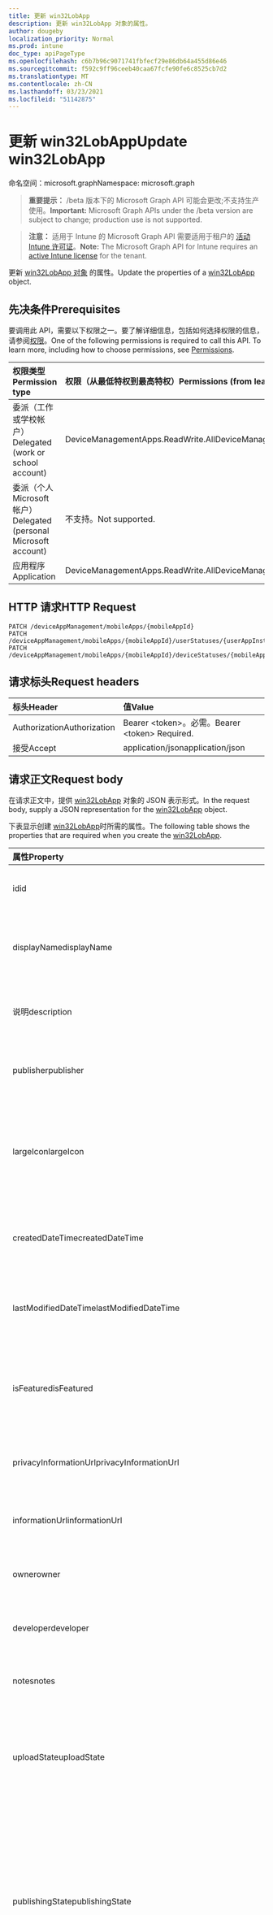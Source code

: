 ```yaml
---
title: 更新 win32LobApp
description: 更新 win32LobApp 对象的属性。
author: dougeby
localization_priority: Normal
ms.prod: intune
doc_type: apiPageType
ms.openlocfilehash: c6b7b96c9071741fbfecf29e86db64a455d86e46
ms.sourcegitcommit: f592c9ff96ceeb40caa67fcfe90fe6c8525cb7d2
ms.translationtype: MT
ms.contentlocale: zh-CN
ms.lasthandoff: 03/23/2021
ms.locfileid: "51142875"
---
```

# <a name="update-win32lobapp"></a><span data-ttu-id="3f238-103">更新 win32LobApp</span><span class="sxs-lookup"><span data-stu-id="3f238-103">Update win32LobApp</span></span>

<span data-ttu-id="3f238-104">命名空间：microsoft.graph</span><span class="sxs-lookup"><span data-stu-id="3f238-104">Namespace: microsoft.graph</span></span>

> <span data-ttu-id="3f238-105">**重要提示：** /beta 版本下的 Microsoft Graph API 可能会更改;不支持生产使用。</span><span class="sxs-lookup"><span data-stu-id="3f238-105">**Important:** Microsoft Graph APIs under the /beta version are subject to change; production use is not supported.</span></span>

> <span data-ttu-id="3f238-106">**注意：** 适用于 Intune 的 Microsoft Graph API 需要适用于租户的 [活动 Intune 许可证](https://go.microsoft.com/fwlink/?linkid=839381)。</span><span class="sxs-lookup"><span data-stu-id="3f238-106">**Note:** The Microsoft Graph API for Intune requires an [active Intune license](https://go.microsoft.com/fwlink/?linkid=839381) for the tenant.</span></span>

<span data-ttu-id="3f238-107">更新 [win32LobApp 对象](../resources/intune-apps-win32lobapp.md) 的属性。</span><span class="sxs-lookup"><span data-stu-id="3f238-107">Update the properties of a [win32LobApp](../resources/intune-apps-win32lobapp.md) object.</span></span>

## <a name="prerequisites"></a><span data-ttu-id="3f238-108">先决条件</span><span class="sxs-lookup"><span data-stu-id="3f238-108">Prerequisites</span></span>
<span data-ttu-id="3f238-p101">要调用此 API，需要以下权限之一。要了解详细信息，包括如何选择权限的信息，请参阅[权限](/graph/permissions-reference)。</span><span class="sxs-lookup"><span data-stu-id="3f238-p101">One of the following permissions is required to call this API. To learn more, including how to choose permissions, see [Permissions](/graph/permissions-reference).</span></span>

|<span data-ttu-id="3f238-111">权限类型</span><span class="sxs-lookup"><span data-stu-id="3f238-111">Permission type</span></span>|<span data-ttu-id="3f238-112">权限（从最低特权到最高特权）</span><span class="sxs-lookup"><span data-stu-id="3f238-112">Permissions (from least to most privileged)</span></span>|
|:---|:---|
|<span data-ttu-id="3f238-113">委派（工作或学校帐户）</span><span class="sxs-lookup"><span data-stu-id="3f238-113">Delegated (work or school account)</span></span>|<span data-ttu-id="3f238-114">DeviceManagementApps.ReadWrite.All</span><span class="sxs-lookup"><span data-stu-id="3f238-114">DeviceManagementApps.ReadWrite.All</span></span>|
|<span data-ttu-id="3f238-115">委派（个人 Microsoft 帐户）</span><span class="sxs-lookup"><span data-stu-id="3f238-115">Delegated (personal Microsoft account)</span></span>|<span data-ttu-id="3f238-116">不支持。</span><span class="sxs-lookup"><span data-stu-id="3f238-116">Not supported.</span></span>|
|<span data-ttu-id="3f238-117">应用程序</span><span class="sxs-lookup"><span data-stu-id="3f238-117">Application</span></span>|<span data-ttu-id="3f238-118">DeviceManagementApps.ReadWrite.All</span><span class="sxs-lookup"><span data-stu-id="3f238-118">DeviceManagementApps.ReadWrite.All</span></span>|

## <a name="http-request"></a><span data-ttu-id="3f238-119">HTTP 请求</span><span class="sxs-lookup"><span data-stu-id="3f238-119">HTTP Request</span></span>
<!-- {
  "blockType": "ignored"
}
-->
``` http
PATCH /deviceAppManagement/mobileApps/{mobileAppId}
PATCH /deviceAppManagement/mobileApps/{mobileAppId}/userStatuses/{userAppInstallStatusId}/app
PATCH /deviceAppManagement/mobileApps/{mobileAppId}/deviceStatuses/{mobileAppInstallStatusId}/app
```

## <a name="request-headers"></a><span data-ttu-id="3f238-120">请求标头</span><span class="sxs-lookup"><span data-stu-id="3f238-120">Request headers</span></span>
|<span data-ttu-id="3f238-121">标头</span><span class="sxs-lookup"><span data-stu-id="3f238-121">Header</span></span>|<span data-ttu-id="3f238-122">值</span><span class="sxs-lookup"><span data-stu-id="3f238-122">Value</span></span>|
|:---|:---|
|<span data-ttu-id="3f238-123">Authorization</span><span class="sxs-lookup"><span data-stu-id="3f238-123">Authorization</span></span>|<span data-ttu-id="3f238-124">Bearer &lt;token&gt;。必需。</span><span class="sxs-lookup"><span data-stu-id="3f238-124">Bearer &lt;token&gt; Required.</span></span>|
|<span data-ttu-id="3f238-125">接受</span><span class="sxs-lookup"><span data-stu-id="3f238-125">Accept</span></span>|<span data-ttu-id="3f238-126">application/json</span><span class="sxs-lookup"><span data-stu-id="3f238-126">application/json</span></span>|

## <a name="request-body"></a><span data-ttu-id="3f238-127">请求正文</span><span class="sxs-lookup"><span data-stu-id="3f238-127">Request body</span></span>
<span data-ttu-id="3f238-128">在请求正文中，提供 [win32LobApp](../resources/intune-apps-win32lobapp.md) 对象的 JSON 表示形式。</span><span class="sxs-lookup"><span data-stu-id="3f238-128">In the request body, supply a JSON representation for the [win32LobApp](../resources/intune-apps-win32lobapp.md) object.</span></span>

<span data-ttu-id="3f238-129">下表显示创建 [win32LobApp](../resources/intune-apps-win32lobapp.md)时所需的属性。</span><span class="sxs-lookup"><span data-stu-id="3f238-129">The following table shows the properties that are required when you create the [win32LobApp](../resources/intune-apps-win32lobapp.md).</span></span>

|<span data-ttu-id="3f238-130">属性</span><span class="sxs-lookup"><span data-stu-id="3f238-130">Property</span></span>|<span data-ttu-id="3f238-131">类型</span><span class="sxs-lookup"><span data-stu-id="3f238-131">Type</span></span>|<span data-ttu-id="3f238-132">说明</span><span class="sxs-lookup"><span data-stu-id="3f238-132">Description</span></span>|
|:---|:---|:---|
|<span data-ttu-id="3f238-133">id</span><span class="sxs-lookup"><span data-stu-id="3f238-133">id</span></span>|<span data-ttu-id="3f238-134">String</span><span class="sxs-lookup"><span data-stu-id="3f238-134">String</span></span>|<span data-ttu-id="3f238-135">实体的键。</span><span class="sxs-lookup"><span data-stu-id="3f238-135">Key of the entity.</span></span> <span data-ttu-id="3f238-136">继承自 [mobileApp](../resources/intune-shared-mobileapp.md)</span><span class="sxs-lookup"><span data-stu-id="3f238-136">Inherited from [mobileApp](../resources/intune-shared-mobileapp.md)</span></span>|
|<span data-ttu-id="3f238-137">displayName</span><span class="sxs-lookup"><span data-stu-id="3f238-137">displayName</span></span>|<span data-ttu-id="3f238-138">String</span><span class="sxs-lookup"><span data-stu-id="3f238-138">String</span></span>|<span data-ttu-id="3f238-139">管理员提供或导入的应用标题。</span><span class="sxs-lookup"><span data-stu-id="3f238-139">The admin provided or imported title of the app.</span></span> <span data-ttu-id="3f238-140">继承自 [mobileApp](../resources/intune-shared-mobileapp.md)</span><span class="sxs-lookup"><span data-stu-id="3f238-140">Inherited from [mobileApp](../resources/intune-shared-mobileapp.md)</span></span>|
|<span data-ttu-id="3f238-141">说明</span><span class="sxs-lookup"><span data-stu-id="3f238-141">description</span></span>|<span data-ttu-id="3f238-142">String</span><span class="sxs-lookup"><span data-stu-id="3f238-142">String</span></span>|<span data-ttu-id="3f238-143">应用的说明。</span><span class="sxs-lookup"><span data-stu-id="3f238-143">The description of the app.</span></span> <span data-ttu-id="3f238-144">继承自 [mobileApp](../resources/intune-shared-mobileapp.md)</span><span class="sxs-lookup"><span data-stu-id="3f238-144">Inherited from [mobileApp](../resources/intune-shared-mobileapp.md)</span></span>|
|<span data-ttu-id="3f238-145">publisher</span><span class="sxs-lookup"><span data-stu-id="3f238-145">publisher</span></span>|<span data-ttu-id="3f238-146">String</span><span class="sxs-lookup"><span data-stu-id="3f238-146">String</span></span>|<span data-ttu-id="3f238-147">应用的发布者。</span><span class="sxs-lookup"><span data-stu-id="3f238-147">The publisher of the app.</span></span> <span data-ttu-id="3f238-148">继承自 [mobileApp](../resources/intune-shared-mobileapp.md)</span><span class="sxs-lookup"><span data-stu-id="3f238-148">Inherited from [mobileApp](../resources/intune-shared-mobileapp.md)</span></span>|
|<span data-ttu-id="3f238-149">largeIcon</span><span class="sxs-lookup"><span data-stu-id="3f238-149">largeIcon</span></span>|[<span data-ttu-id="3f238-150">mimeContent</span><span class="sxs-lookup"><span data-stu-id="3f238-150">mimeContent</span></span>](../resources/intune-shared-mimecontent.md)|<span data-ttu-id="3f238-151">要显示在应用详细信息中并用于图标上传的大图标。</span><span class="sxs-lookup"><span data-stu-id="3f238-151">The large icon, to be displayed in the app details and used for upload of the icon.</span></span> <span data-ttu-id="3f238-152">继承自 [mobileApp](../resources/intune-shared-mobileapp.md)</span><span class="sxs-lookup"><span data-stu-id="3f238-152">Inherited from [mobileApp](../resources/intune-shared-mobileapp.md)</span></span>|
|<span data-ttu-id="3f238-153">createdDateTime</span><span class="sxs-lookup"><span data-stu-id="3f238-153">createdDateTime</span></span>|<span data-ttu-id="3f238-154">DateTimeOffset</span><span class="sxs-lookup"><span data-stu-id="3f238-154">DateTimeOffset</span></span>|<span data-ttu-id="3f238-155">创建应用的日期和时间。</span><span class="sxs-lookup"><span data-stu-id="3f238-155">The date and time the app was created.</span></span> <span data-ttu-id="3f238-156">继承自 [mobileApp](../resources/intune-shared-mobileapp.md)</span><span class="sxs-lookup"><span data-stu-id="3f238-156">Inherited from [mobileApp](../resources/intune-shared-mobileapp.md)</span></span>|
|<span data-ttu-id="3f238-157">lastModifiedDateTime</span><span class="sxs-lookup"><span data-stu-id="3f238-157">lastModifiedDateTime</span></span>|<span data-ttu-id="3f238-158">DateTimeOffset</span><span class="sxs-lookup"><span data-stu-id="3f238-158">DateTimeOffset</span></span>|<span data-ttu-id="3f238-159">上次修改应用的日期和时间。</span><span class="sxs-lookup"><span data-stu-id="3f238-159">The date and time the app was last modified.</span></span> <span data-ttu-id="3f238-160">继承自 [mobileApp](../resources/intune-shared-mobileapp.md)</span><span class="sxs-lookup"><span data-stu-id="3f238-160">Inherited from [mobileApp](../resources/intune-shared-mobileapp.md)</span></span>|
|<span data-ttu-id="3f238-161">isFeatured</span><span class="sxs-lookup"><span data-stu-id="3f238-161">isFeatured</span></span>|<span data-ttu-id="3f238-162">Boolean</span><span class="sxs-lookup"><span data-stu-id="3f238-162">Boolean</span></span>|<span data-ttu-id="3f238-163">指示应用是否被管理员标记为特色的值。继承自 [mobileApp](../resources/intune-shared-mobileapp.md)</span><span class="sxs-lookup"><span data-stu-id="3f238-163">The value indicating whether the app is marked as featured by the admin. Inherited from [mobileApp](../resources/intune-shared-mobileapp.md)</span></span>|
|<span data-ttu-id="3f238-164">privacyInformationUrl</span><span class="sxs-lookup"><span data-stu-id="3f238-164">privacyInformationUrl</span></span>|<span data-ttu-id="3f238-165">String</span><span class="sxs-lookup"><span data-stu-id="3f238-165">String</span></span>|<span data-ttu-id="3f238-166">隐私声明 URL。</span><span class="sxs-lookup"><span data-stu-id="3f238-166">The privacy statement Url.</span></span> <span data-ttu-id="3f238-167">继承自 [mobileApp](../resources/intune-shared-mobileapp.md)</span><span class="sxs-lookup"><span data-stu-id="3f238-167">Inherited from [mobileApp](../resources/intune-shared-mobileapp.md)</span></span>|
|<span data-ttu-id="3f238-168">informationUrl</span><span class="sxs-lookup"><span data-stu-id="3f238-168">informationUrl</span></span>|<span data-ttu-id="3f238-169">String</span><span class="sxs-lookup"><span data-stu-id="3f238-169">String</span></span>|<span data-ttu-id="3f238-170">详细信息 URL。</span><span class="sxs-lookup"><span data-stu-id="3f238-170">The more information Url.</span></span> <span data-ttu-id="3f238-171">继承自 [mobileApp](../resources/intune-shared-mobileapp.md)</span><span class="sxs-lookup"><span data-stu-id="3f238-171">Inherited from [mobileApp](../resources/intune-shared-mobileapp.md)</span></span>|
|<span data-ttu-id="3f238-172">owner</span><span class="sxs-lookup"><span data-stu-id="3f238-172">owner</span></span>|<span data-ttu-id="3f238-173">String</span><span class="sxs-lookup"><span data-stu-id="3f238-173">String</span></span>|<span data-ttu-id="3f238-174">应用的所有者。</span><span class="sxs-lookup"><span data-stu-id="3f238-174">The owner of the app.</span></span> <span data-ttu-id="3f238-175">继承自 [mobileApp](../resources/intune-shared-mobileapp.md)</span><span class="sxs-lookup"><span data-stu-id="3f238-175">Inherited from [mobileApp](../resources/intune-shared-mobileapp.md)</span></span>|
|<span data-ttu-id="3f238-176">developer</span><span class="sxs-lookup"><span data-stu-id="3f238-176">developer</span></span>|<span data-ttu-id="3f238-177">String</span><span class="sxs-lookup"><span data-stu-id="3f238-177">String</span></span>|<span data-ttu-id="3f238-178">应用的开发者。</span><span class="sxs-lookup"><span data-stu-id="3f238-178">The developer of the app.</span></span> <span data-ttu-id="3f238-179">继承自 [mobileApp](../resources/intune-shared-mobileapp.md)</span><span class="sxs-lookup"><span data-stu-id="3f238-179">Inherited from [mobileApp](../resources/intune-shared-mobileapp.md)</span></span>|
|<span data-ttu-id="3f238-180">notes</span><span class="sxs-lookup"><span data-stu-id="3f238-180">notes</span></span>|<span data-ttu-id="3f238-181">String</span><span class="sxs-lookup"><span data-stu-id="3f238-181">String</span></span>|<span data-ttu-id="3f238-182">应用的备注。</span><span class="sxs-lookup"><span data-stu-id="3f238-182">Notes for the app.</span></span> <span data-ttu-id="3f238-183">继承自 [mobileApp](../resources/intune-shared-mobileapp.md)</span><span class="sxs-lookup"><span data-stu-id="3f238-183">Inherited from [mobileApp](../resources/intune-shared-mobileapp.md)</span></span>|
|<span data-ttu-id="3f238-184">uploadState</span><span class="sxs-lookup"><span data-stu-id="3f238-184">uploadState</span></span>|<span data-ttu-id="3f238-185">Int32</span><span class="sxs-lookup"><span data-stu-id="3f238-185">Int32</span></span>|<span data-ttu-id="3f238-186">上载状态。</span><span class="sxs-lookup"><span data-stu-id="3f238-186">The upload state.</span></span> <span data-ttu-id="3f238-187">可能的值是：0 - `Not Ready` 、1 - `Ready` 、2 - `Processing` 。</span><span class="sxs-lookup"><span data-stu-id="3f238-187">Possible values are: 0 - `Not Ready`, 1 - `Ready`, 2 - `Processing`.</span></span> <span data-ttu-id="3f238-188">继承自 [mobileApp](../resources/intune-shared-mobileapp.md)</span><span class="sxs-lookup"><span data-stu-id="3f238-188">Inherited from [mobileApp](../resources/intune-shared-mobileapp.md)</span></span>|
|<span data-ttu-id="3f238-189">publishingState</span><span class="sxs-lookup"><span data-stu-id="3f238-189">publishingState</span></span>|[<span data-ttu-id="3f238-190">mobileAppPublishingState</span><span class="sxs-lookup"><span data-stu-id="3f238-190">mobileAppPublishingState</span></span>](../resources/intune-apps-mobileapppublishingstate.md)|<span data-ttu-id="3f238-191">应用的发布状态。</span><span class="sxs-lookup"><span data-stu-id="3f238-191">The publishing state for the app.</span></span> <span data-ttu-id="3f238-192">除非应用已发布，否则无法分配应用。</span><span class="sxs-lookup"><span data-stu-id="3f238-192">The app cannot be assigned unless the app is published.</span></span> <span data-ttu-id="3f238-193">继承自 [mobileApp](../resources/intune-shared-mobileapp.md)。</span><span class="sxs-lookup"><span data-stu-id="3f238-193">Inherited from [mobileApp](../resources/intune-shared-mobileapp.md).</span></span> <span data-ttu-id="3f238-194">可取值为：`notPublished`、`processing`、`published`。</span><span class="sxs-lookup"><span data-stu-id="3f238-194">Possible values are: `notPublished`, `processing`, `published`.</span></span>|
|<span data-ttu-id="3f238-195">isAssigned</span><span class="sxs-lookup"><span data-stu-id="3f238-195">isAssigned</span></span>|<span data-ttu-id="3f238-196">Boolean</span><span class="sxs-lookup"><span data-stu-id="3f238-196">Boolean</span></span>|<span data-ttu-id="3f238-197">指示是否将应用分配给至少一个组的值。</span><span class="sxs-lookup"><span data-stu-id="3f238-197">The value indicating whether the app is assigned to at least one group.</span></span> <span data-ttu-id="3f238-198">继承自 [mobileApp](../resources/intune-shared-mobileapp.md)</span><span class="sxs-lookup"><span data-stu-id="3f238-198">Inherited from [mobileApp](../resources/intune-shared-mobileapp.md)</span></span>|
|<span data-ttu-id="3f238-199">roleScopeTagIds</span><span class="sxs-lookup"><span data-stu-id="3f238-199">roleScopeTagIds</span></span>|<span data-ttu-id="3f238-200">String collection</span><span class="sxs-lookup"><span data-stu-id="3f238-200">String collection</span></span>|<span data-ttu-id="3f238-201">此移动应用的范围标记 ID 列表。</span><span class="sxs-lookup"><span data-stu-id="3f238-201">List of scope tag ids for this mobile app.</span></span> <span data-ttu-id="3f238-202">继承自 [mobileApp](../resources/intune-shared-mobileapp.md)</span><span class="sxs-lookup"><span data-stu-id="3f238-202">Inherited from [mobileApp](../resources/intune-shared-mobileapp.md)</span></span>|
|<span data-ttu-id="3f238-203">dependentAppCount</span><span class="sxs-lookup"><span data-stu-id="3f238-203">dependentAppCount</span></span>|<span data-ttu-id="3f238-204">Int32</span><span class="sxs-lookup"><span data-stu-id="3f238-204">Int32</span></span>|<span data-ttu-id="3f238-205">子应用具有的依赖项总数。</span><span class="sxs-lookup"><span data-stu-id="3f238-205">The total number of dependencies the child app has.</span></span> <span data-ttu-id="3f238-206">继承自 [mobileApp](../resources/intune-shared-mobileapp.md)</span><span class="sxs-lookup"><span data-stu-id="3f238-206">Inherited from [mobileApp](../resources/intune-shared-mobileapp.md)</span></span>|
|<span data-ttu-id="3f238-207">supersedingAppCount</span><span class="sxs-lookup"><span data-stu-id="3f238-207">supersedingAppCount</span></span>|<span data-ttu-id="3f238-208">Int32</span><span class="sxs-lookup"><span data-stu-id="3f238-208">Int32</span></span>|<span data-ttu-id="3f238-209">此应用直接或间接取代的应用总数。</span><span class="sxs-lookup"><span data-stu-id="3f238-209">The total number of apps this app directly or indirectly supersedes.</span></span> <span data-ttu-id="3f238-210">继承自 [mobileApp](../resources/intune-shared-mobileapp.md)</span><span class="sxs-lookup"><span data-stu-id="3f238-210">Inherited from [mobileApp](../resources/intune-shared-mobileapp.md)</span></span>|
|<span data-ttu-id="3f238-211">supersededAppCount</span><span class="sxs-lookup"><span data-stu-id="3f238-211">supersededAppCount</span></span>|<span data-ttu-id="3f238-212">Int32</span><span class="sxs-lookup"><span data-stu-id="3f238-212">Int32</span></span>|<span data-ttu-id="3f238-213">此应用直接或间接被取代的应用总数。</span><span class="sxs-lookup"><span data-stu-id="3f238-213">The total number of apps this app is directly or indirectly superseded by.</span></span> <span data-ttu-id="3f238-214">继承自 [mobileApp](../resources/intune-shared-mobileapp.md)</span><span class="sxs-lookup"><span data-stu-id="3f238-214">Inherited from [mobileApp](../resources/intune-shared-mobileapp.md)</span></span>|
|<span data-ttu-id="3f238-215">committedContentVersion</span><span class="sxs-lookup"><span data-stu-id="3f238-215">committedContentVersion</span></span>|<span data-ttu-id="3f238-216">String</span><span class="sxs-lookup"><span data-stu-id="3f238-216">String</span></span>|<span data-ttu-id="3f238-217">内部提交的内容版本。</span><span class="sxs-lookup"><span data-stu-id="3f238-217">The internal committed content version.</span></span> <span data-ttu-id="3f238-218">继承自 [mobileLobApp](../resources/intune-apps-mobilelobapp.md)</span><span class="sxs-lookup"><span data-stu-id="3f238-218">Inherited from [mobileLobApp](../resources/intune-apps-mobilelobapp.md)</span></span>|
|<span data-ttu-id="3f238-219">fileName</span><span class="sxs-lookup"><span data-stu-id="3f238-219">fileName</span></span>|<span data-ttu-id="3f238-220">String</span><span class="sxs-lookup"><span data-stu-id="3f238-220">String</span></span>|<span data-ttu-id="3f238-221">主 Lob 应用程序文件的名称。</span><span class="sxs-lookup"><span data-stu-id="3f238-221">The name of the main Lob application file.</span></span> <span data-ttu-id="3f238-222">继承自 [mobileLobApp](../resources/intune-apps-mobilelobapp.md)</span><span class="sxs-lookup"><span data-stu-id="3f238-222">Inherited from [mobileLobApp](../resources/intune-apps-mobilelobapp.md)</span></span>|
|<span data-ttu-id="3f238-223">size</span><span class="sxs-lookup"><span data-stu-id="3f238-223">size</span></span>|<span data-ttu-id="3f238-224">Int64</span><span class="sxs-lookup"><span data-stu-id="3f238-224">Int64</span></span>|<span data-ttu-id="3f238-225">总大小，包括所有已上传文件。</span><span class="sxs-lookup"><span data-stu-id="3f238-225">The total size, including all uploaded files.</span></span> <span data-ttu-id="3f238-226">继承自 [mobileLobApp](../resources/intune-apps-mobilelobapp.md)</span><span class="sxs-lookup"><span data-stu-id="3f238-226">Inherited from [mobileLobApp](../resources/intune-apps-mobilelobapp.md)</span></span>|
|<span data-ttu-id="3f238-227">installCommandLine</span><span class="sxs-lookup"><span data-stu-id="3f238-227">installCommandLine</span></span>|<span data-ttu-id="3f238-228">String</span><span class="sxs-lookup"><span data-stu-id="3f238-228">String</span></span>|<span data-ttu-id="3f238-229">安装此应用程序的命令行</span><span class="sxs-lookup"><span data-stu-id="3f238-229">The command line to install this app</span></span>|
|<span data-ttu-id="3f238-230">uninstallCommandLine</span><span class="sxs-lookup"><span data-stu-id="3f238-230">uninstallCommandLine</span></span>|<span data-ttu-id="3f238-231">String</span><span class="sxs-lookup"><span data-stu-id="3f238-231">String</span></span>|<span data-ttu-id="3f238-232">卸载此应用程序的命令行</span><span class="sxs-lookup"><span data-stu-id="3f238-232">The command line to uninstall this app</span></span>|
|<span data-ttu-id="3f238-233">applicableArchitectures</span><span class="sxs-lookup"><span data-stu-id="3f238-233">applicableArchitectures</span></span>|[<span data-ttu-id="3f238-234">windowsArchitecture</span><span class="sxs-lookup"><span data-stu-id="3f238-234">windowsArchitecture</span></span>](../resources/intune-apps-windowsarchitecture.md)|<span data-ttu-id="3f238-235">可运行此应用的 Windows 体系结构。</span><span class="sxs-lookup"><span data-stu-id="3f238-235">The Windows architecture(s) for which this app can run on.</span></span> <span data-ttu-id="3f238-236">可取值为：`none`、`x86`、`x64`、`arm`、`neutral`、`arm64`。</span><span class="sxs-lookup"><span data-stu-id="3f238-236">Possible values are: `none`, `x86`, `x64`, `arm`, `neutral`, `arm64`.</span></span>|
|<span data-ttu-id="3f238-237">minimumSupportedOperatingSystem</span><span class="sxs-lookup"><span data-stu-id="3f238-237">minimumSupportedOperatingSystem</span></span>|[<span data-ttu-id="3f238-238">windowsMinimumOperatingSystem</span><span class="sxs-lookup"><span data-stu-id="3f238-238">windowsMinimumOperatingSystem</span></span>](../resources/intune-apps-windowsminimumoperatingsystem.md)|<span data-ttu-id="3f238-239">最低适用操作系统的值。</span><span class="sxs-lookup"><span data-stu-id="3f238-239">The value for the minimum applicable operating system.</span></span>|
|<span data-ttu-id="3f238-240">minimumFreeDiskSpaceInMB</span><span class="sxs-lookup"><span data-stu-id="3f238-240">minimumFreeDiskSpaceInMB</span></span>|<span data-ttu-id="3f238-241">Int32</span><span class="sxs-lookup"><span data-stu-id="3f238-241">Int32</span></span>|<span data-ttu-id="3f238-242">安装此应用程序所需的最小可用磁盘空间的值。</span><span class="sxs-lookup"><span data-stu-id="3f238-242">The value for the minimum free disk space which is required to install this app.</span></span>|
|<span data-ttu-id="3f238-243">minimumMemoryInMB</span><span class="sxs-lookup"><span data-stu-id="3f238-243">minimumMemoryInMB</span></span>|<span data-ttu-id="3f238-244">Int32</span><span class="sxs-lookup"><span data-stu-id="3f238-244">Int32</span></span>|<span data-ttu-id="3f238-245">安装此应用所需的最小物理内存的值。</span><span class="sxs-lookup"><span data-stu-id="3f238-245">The value for the minimum physical memory which is required to install this app.</span></span>|
|<span data-ttu-id="3f238-246">minimumNumberOfProcessors</span><span class="sxs-lookup"><span data-stu-id="3f238-246">minimumNumberOfProcessors</span></span>|<span data-ttu-id="3f238-247">Int32</span><span class="sxs-lookup"><span data-stu-id="3f238-247">Int32</span></span>|<span data-ttu-id="3f238-248">安装此应用程序所需的最少处理器数的值。</span><span class="sxs-lookup"><span data-stu-id="3f238-248">The value for the minimum number of processors which is required to install this app.</span></span>|
|<span data-ttu-id="3f238-249">minimumCpuSpeedInMHz</span><span class="sxs-lookup"><span data-stu-id="3f238-249">minimumCpuSpeedInMHz</span></span>|<span data-ttu-id="3f238-250">Int32</span><span class="sxs-lookup"><span data-stu-id="3f238-250">Int32</span></span>|<span data-ttu-id="3f238-251">安装此应用所需的最小 CPU 速度的值。</span><span class="sxs-lookup"><span data-stu-id="3f238-251">The value for the minimum CPU speed which is required to install this app.</span></span>|
|<span data-ttu-id="3f238-252">detectionRules</span><span class="sxs-lookup"><span data-stu-id="3f238-252">detectionRules</span></span>|<span data-ttu-id="3f238-253">[win32LobAppDetection](../resources/intune-apps-win32lobappdetection.md) 集合</span><span class="sxs-lookup"><span data-stu-id="3f238-253">[win32LobAppDetection](../resources/intune-apps-win32lobappdetection.md) collection</span></span>|<span data-ttu-id="3f238-254">检测 Win32 业务线或 LoB (应用的) 规则。</span><span class="sxs-lookup"><span data-stu-id="3f238-254">The detection rules to detect Win32 Line of Business (LoB) app.</span></span>|
|<span data-ttu-id="3f238-255">requirementRules</span><span class="sxs-lookup"><span data-stu-id="3f238-255">requirementRules</span></span>|<span data-ttu-id="3f238-256">[win32LobAppRequirement](../resources/intune-apps-win32lobapprequirement.md) 集合</span><span class="sxs-lookup"><span data-stu-id="3f238-256">[win32LobAppRequirement](../resources/intune-apps-win32lobapprequirement.md) collection</span></span>|<span data-ttu-id="3f238-257">在 LoB 应用中检测 Win32 业务线 (要求) 规则。</span><span class="sxs-lookup"><span data-stu-id="3f238-257">The requirement rules to detect Win32 Line of Business (LoB) app.</span></span>|
|<span data-ttu-id="3f238-258">规则</span><span class="sxs-lookup"><span data-stu-id="3f238-258">rules</span></span>|<span data-ttu-id="3f238-259">[win32LobAppRule](../resources/intune-apps-win32lobapprule.md) 集合</span><span class="sxs-lookup"><span data-stu-id="3f238-259">[win32LobAppRule](../resources/intune-apps-win32lobapprule.md) collection</span></span>|<span data-ttu-id="3f238-260">此应用的检测和要求规则。</span><span class="sxs-lookup"><span data-stu-id="3f238-260">The detection and requirement rules for this app.</span></span>|
|<span data-ttu-id="3f238-261">installExperience</span><span class="sxs-lookup"><span data-stu-id="3f238-261">installExperience</span></span>|[<span data-ttu-id="3f238-262">win32LobAppInstallExperience</span><span class="sxs-lookup"><span data-stu-id="3f238-262">win32LobAppInstallExperience</span></span>](../resources/intune-apps-win32lobappinstallexperience.md)|<span data-ttu-id="3f238-263">此应用的安装体验。</span><span class="sxs-lookup"><span data-stu-id="3f238-263">The install experience for this app.</span></span>|
|<span data-ttu-id="3f238-264">returnCodes</span><span class="sxs-lookup"><span data-stu-id="3f238-264">returnCodes</span></span>|<span data-ttu-id="3f238-265">[win32LobAppReturnCode](../resources/intune-apps-win32lobappreturncode.md) 集合</span><span class="sxs-lookup"><span data-stu-id="3f238-265">[win32LobAppReturnCode](../resources/intune-apps-win32lobappreturncode.md) collection</span></span>|<span data-ttu-id="3f238-266">安装后行为的返回代码。</span><span class="sxs-lookup"><span data-stu-id="3f238-266">The return codes for post installation behavior.</span></span>|
|<span data-ttu-id="3f238-267">msiInformation</span><span class="sxs-lookup"><span data-stu-id="3f238-267">msiInformation</span></span>|[<span data-ttu-id="3f238-268">win32LobAppMsiInformation</span><span class="sxs-lookup"><span data-stu-id="3f238-268">win32LobAppMsiInformation</span></span>](../resources/intune-apps-win32lobappmsiinformation.md)|<span data-ttu-id="3f238-269">如果此 Win32 应用是 MSI 应用，则 MSI 详细信息。</span><span class="sxs-lookup"><span data-stu-id="3f238-269">The MSI details if this Win32 app is an MSI app.</span></span>|
|<span data-ttu-id="3f238-270">setupFilePath</span><span class="sxs-lookup"><span data-stu-id="3f238-270">setupFilePath</span></span>|<span data-ttu-id="3f238-271">String</span><span class="sxs-lookup"><span data-stu-id="3f238-271">String</span></span>|<span data-ttu-id="3f238-272">加密 Win32LobApp 程序包中安装文件的相对路径。</span><span class="sxs-lookup"><span data-stu-id="3f238-272">The relative path of the setup file in the encrypted Win32LobApp package.</span></span>|
|<span data-ttu-id="3f238-273">minimumSupportedWindowsRelease</span><span class="sxs-lookup"><span data-stu-id="3f238-273">minimumSupportedWindowsRelease</span></span>|<span data-ttu-id="3f238-274">String</span><span class="sxs-lookup"><span data-stu-id="3f238-274">String</span></span>|<span data-ttu-id="3f238-275">受支持的最低窗口版本的值。</span><span class="sxs-lookup"><span data-stu-id="3f238-275">The value for the minimum supported windows release.</span></span>|
|<span data-ttu-id="3f238-276">displayVersion</span><span class="sxs-lookup"><span data-stu-id="3f238-276">displayVersion</span></span>|<span data-ttu-id="3f238-277">String</span><span class="sxs-lookup"><span data-stu-id="3f238-277">String</span></span>|<span data-ttu-id="3f238-278">此应用的 UX 中显示的版本。</span><span class="sxs-lookup"><span data-stu-id="3f238-278">The version displayed in the UX for this app.</span></span>|



## <a name="response"></a><span data-ttu-id="3f238-279">响应</span><span class="sxs-lookup"><span data-stu-id="3f238-279">Response</span></span>
<span data-ttu-id="3f238-280">如果成功，此方法在响应正文中返回 响应代码和更新的 `200 OK` [win32LobApp](../resources/intune-apps-win32lobapp.md) 对象。</span><span class="sxs-lookup"><span data-stu-id="3f238-280">If successful, this method returns a `200 OK` response code and an updated [win32LobApp](../resources/intune-apps-win32lobapp.md) object in the response body.</span></span>

## <a name="example"></a><span data-ttu-id="3f238-281">示例</span><span class="sxs-lookup"><span data-stu-id="3f238-281">Example</span></span>

### <a name="request"></a><span data-ttu-id="3f238-282">请求</span><span class="sxs-lookup"><span data-stu-id="3f238-282">Request</span></span>
<span data-ttu-id="3f238-283">下面是一个请求示例。</span><span class="sxs-lookup"><span data-stu-id="3f238-283">Here is an example of the request.</span></span>
``` http
PATCH https://graph.microsoft.com/beta/deviceAppManagement/mobileApps/{mobileAppId}
Content-type: application/json
Content-length: 3405

{
  "@odata.type": "#microsoft.graph.win32LobApp",
  "displayName": "Display Name value",
  "description": "Description value",
  "publisher": "Publisher value",
  "largeIcon": {
    "@odata.type": "microsoft.graph.mimeContent",
    "type": "Type value",
    "value": "dmFsdWU="
  },
  "isFeatured": true,
  "privacyInformationUrl": "https://example.com/privacyInformationUrl/",
  "informationUrl": "https://example.com/informationUrl/",
  "owner": "Owner value",
  "developer": "Developer value",
  "notes": "Notes value",
  "uploadState": 11,
  "publishingState": "processing",
  "isAssigned": true,
  "roleScopeTagIds": [
    "Role Scope Tag Ids value"
  ],
  "dependentAppCount": 1,
  "supersedingAppCount": 3,
  "supersededAppCount": 2,
  "committedContentVersion": "Committed Content Version value",
  "fileName": "File Name value",
  "size": 4,
  "installCommandLine": "Install Command Line value",
  "uninstallCommandLine": "Uninstall Command Line value",
  "applicableArchitectures": "x86",
  "minimumSupportedOperatingSystem": {
    "@odata.type": "microsoft.graph.windowsMinimumOperatingSystem",
    "v8_0": true,
    "v8_1": true,
    "v10_0": true,
    "v10_1607": true,
    "v10_1703": true,
    "v10_1709": true,
    "v10_1803": true,
    "v10_1809": true,
    "v10_1903": true,
    "v10_1909": true,
    "v10_2004": true
  },
  "minimumFreeDiskSpaceInMB": 8,
  "minimumMemoryInMB": 1,
  "minimumNumberOfProcessors": 9,
  "minimumCpuSpeedInMHz": 4,
  "detectionRules": [
    {
      "@odata.type": "microsoft.graph.win32LobAppRegistryDetection",
      "check32BitOn64System": true,
      "keyPath": "Key Path value",
      "valueName": "Value Name value",
      "detectionType": "exists",
      "operator": "equal",
      "detectionValue": "Detection Value value"
    }
  ],
  "requirementRules": [
    {
      "@odata.type": "microsoft.graph.win32LobAppRegistryRequirement",
      "operator": "equal",
      "detectionValue": "Detection Value value",
      "check32BitOn64System": true,
      "keyPath": "Key Path value",
      "valueName": "Value Name value",
      "detectionType": "exists"
    }
  ],
  "rules": [
    {
      "@odata.type": "microsoft.graph.win32LobAppRegistryRule",
      "ruleType": "requirement",
      "check32BitOn64System": true,
      "keyPath": "Key Path value",
      "valueName": "Value Name value",
      "operationType": "exists",
      "operator": "equal",
      "comparisonValue": "Comparison Value value"
    }
  ],
  "installExperience": {
    "@odata.type": "microsoft.graph.win32LobAppInstallExperience",
    "runAsAccount": "user",
    "deviceRestartBehavior": "allow"
  },
  "returnCodes": [
    {
      "@odata.type": "microsoft.graph.win32LobAppReturnCode",
      "returnCode": 10,
      "type": "success"
    }
  ],
  "msiInformation": {
    "@odata.type": "microsoft.graph.win32LobAppMsiInformation",
    "productCode": "Product Code value",
    "productVersion": "Product Version value",
    "upgradeCode": "Upgrade Code value",
    "requiresReboot": true,
    "packageType": "perUser",
    "productName": "Product Name value",
    "publisher": "Publisher value"
  },
  "setupFilePath": "Setup File Path value",
  "minimumSupportedWindowsRelease": "Minimum Supported Windows Release value",
  "displayVersion": "Display Version value"
}
```

### <a name="response"></a><span data-ttu-id="3f238-284">响应</span><span class="sxs-lookup"><span data-stu-id="3f238-284">Response</span></span>
<span data-ttu-id="3f238-p125">下面是一个响应示例。注意：为了简单起见，可能会将此处所示的响应对象截断。将从实际调用中返回所有属性。</span><span class="sxs-lookup"><span data-stu-id="3f238-p125">Here is an example of the response. Note: The response object shown here may be truncated for brevity. All of the properties will be returned from an actual call.</span></span>
``` http
HTTP/1.1 200 OK
Content-Type: application/json
Content-Length: 3577

{
  "@odata.type": "#microsoft.graph.win32LobApp",
  "id": "9607b530-b530-9607-30b5-079630b50796",
  "displayName": "Display Name value",
  "description": "Description value",
  "publisher": "Publisher value",
  "largeIcon": {
    "@odata.type": "microsoft.graph.mimeContent",
    "type": "Type value",
    "value": "dmFsdWU="
  },
  "createdDateTime": "2017-01-01T00:02:43.5775965-08:00",
  "lastModifiedDateTime": "2017-01-01T00:00:35.1329464-08:00",
  "isFeatured": true,
  "privacyInformationUrl": "https://example.com/privacyInformationUrl/",
  "informationUrl": "https://example.com/informationUrl/",
  "owner": "Owner value",
  "developer": "Developer value",
  "notes": "Notes value",
  "uploadState": 11,
  "publishingState": "processing",
  "isAssigned": true,
  "roleScopeTagIds": [
    "Role Scope Tag Ids value"
  ],
  "dependentAppCount": 1,
  "supersedingAppCount": 3,
  "supersededAppCount": 2,
  "committedContentVersion": "Committed Content Version value",
  "fileName": "File Name value",
  "size": 4,
  "installCommandLine": "Install Command Line value",
  "uninstallCommandLine": "Uninstall Command Line value",
  "applicableArchitectures": "x86",
  "minimumSupportedOperatingSystem": {
    "@odata.type": "microsoft.graph.windowsMinimumOperatingSystem",
    "v8_0": true,
    "v8_1": true,
    "v10_0": true,
    "v10_1607": true,
    "v10_1703": true,
    "v10_1709": true,
    "v10_1803": true,
    "v10_1809": true,
    "v10_1903": true,
    "v10_1909": true,
    "v10_2004": true
  },
  "minimumFreeDiskSpaceInMB": 8,
  "minimumMemoryInMB": 1,
  "minimumNumberOfProcessors": 9,
  "minimumCpuSpeedInMHz": 4,
  "detectionRules": [
    {
      "@odata.type": "microsoft.graph.win32LobAppRegistryDetection",
      "check32BitOn64System": true,
      "keyPath": "Key Path value",
      "valueName": "Value Name value",
      "detectionType": "exists",
      "operator": "equal",
      "detectionValue": "Detection Value value"
    }
  ],
  "requirementRules": [
    {
      "@odata.type": "microsoft.graph.win32LobAppRegistryRequirement",
      "operator": "equal",
      "detectionValue": "Detection Value value",
      "check32BitOn64System": true,
      "keyPath": "Key Path value",
      "valueName": "Value Name value",
      "detectionType": "exists"
    }
  ],
  "rules": [
    {
      "@odata.type": "microsoft.graph.win32LobAppRegistryRule",
      "ruleType": "requirement",
      "check32BitOn64System": true,
      "keyPath": "Key Path value",
      "valueName": "Value Name value",
      "operationType": "exists",
      "operator": "equal",
      "comparisonValue": "Comparison Value value"
    }
  ],
  "installExperience": {
    "@odata.type": "microsoft.graph.win32LobAppInstallExperience",
    "runAsAccount": "user",
    "deviceRestartBehavior": "allow"
  },
  "returnCodes": [
    {
      "@odata.type": "microsoft.graph.win32LobAppReturnCode",
      "returnCode": 10,
      "type": "success"
    }
  ],
  "msiInformation": {
    "@odata.type": "microsoft.graph.win32LobAppMsiInformation",
    "productCode": "Product Code value",
    "productVersion": "Product Version value",
    "upgradeCode": "Upgrade Code value",
    "requiresReboot": true,
    "packageType": "perUser",
    "productName": "Product Name value",
    "publisher": "Publisher value"
  },
  "setupFilePath": "Setup File Path value",
  "minimumSupportedWindowsRelease": "Minimum Supported Windows Release value",
  "displayVersion": "Display Version value"
}
```




